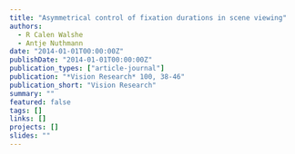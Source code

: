 ```yaml
---
title: "Asymmetrical control of fixation durations in scene viewing"
authors:
  - R Calen Walshe
  - Antje Nuthmann
date: "2014-01-01T00:00:00Z"
publishDate: "2014-01-01T00:00:00Z"
publication_types: ["article-journal"]
publication: "*Vision Research* 100, 38-46"
publication_short: "Vision Research"
summary: ""
featured: false
tags: []
links: []
projects: []
slides: ""
---
```

